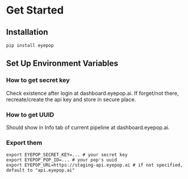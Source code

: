 # Get Started
## Installation
```shell
pip install eyepop
```
## Set Up Environment Variables
### How to get secret key
Check existence after login at dashboard.eyepop.ai. If forget/not there, recreate/create the api key and store in secure place.
### How to get UUID
Should show in Info tab of current pipeline at dashboard.eyepop.ai.
### Export them
```shell
export EYEPOP_SECRET_KEY=... # your secret key
export EYEPOP_POP_ID=... # your pop's uuid
export EYEPOP_URL=https://staging-api.eyepop.ai # if not specified, default to "api.eyepop.ai"
```